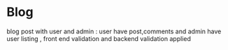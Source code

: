 # Blog
blog post with user and admin : user have post,comments and admin have user listing , front end validation and backend validation  applied
